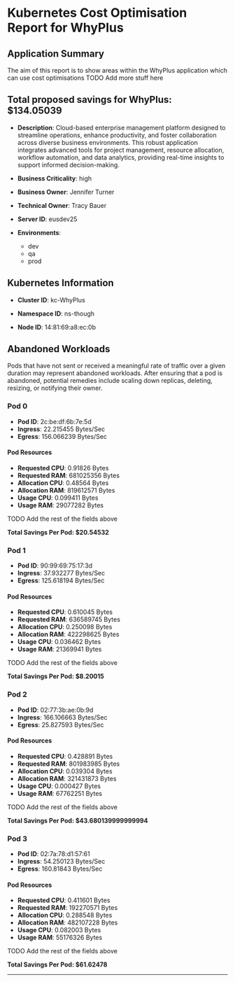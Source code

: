 # Kubernetes Cost Optimisation Report for WhyPlus

## Application Summary

The aim of this report is to show areas within the WhyPlus application which can use cost optimisations 
 TODO Add more stuff here

## Total proposed savings for WhyPlus: $134.05039

- **Description**: Cloud-based enterprise management platform designed to streamline operations, enhance productivity, and foster collaboration across diverse business environments. This robust application integrates advanced tools for project management, resource allocation, workflow automation, and data analytics, providing real-time insights to support informed decision-making.

- **Business Criticality**: high

- **Business Owner**: Jennifer Turner

- **Technical Owner**: Tracy Bauer

- **Server ID**: eusdev25

- **Environments**: 
	 - dev
	- qa
	- prod

## Kubernetes Information
- **Cluster ID**: kc-WhyPlus

- **Namespace ID**: ns-though

- **Node ID**: 14:81:69:a8:ec:0b

## Abandoned Workloads
Pods that have not sent or received a meaningful rate of traffic over a given duration may represent abandoned workloads. After ensuring that a pod is abandoned, potential remedies include scaling down replicas, deleting, resizing, or notifying their owner.

### Pod 0
- **Pod ID**: 2c:be:df:6b:7e:5d
- **Ingress**: 22.215455 Bytes/Sec
- **Egress**: 156.066239 Bytes/Sec
#### Pod Resources
- **Requested CPU**: 0.91826 Bytes
- **Requested RAM**: 681025356 Bytes
- **Allocation CPU**: 0.48564 Bytes
- **Allocation RAM**: 819612571 Bytes
- **Usage CPU**: 0.099411 Bytes
- **Usage RAM**: 29077282 Bytes




 TODO Add the rest of the fields above


**Total Savings Per Pod: $20.54532**

### Pod 1
- **Pod ID**: 90:99:69:75:17:3d
- **Ingress**: 37.932277 Bytes/Sec
- **Egress**: 125.618194 Bytes/Sec
#### Pod Resources
- **Requested CPU**: 0.610045 Bytes
- **Requested RAM**: 636589745 Bytes
- **Allocation CPU**: 0.250098 Bytes
- **Allocation RAM**: 422298625 Bytes
- **Usage CPU**: 0.036462 Bytes
- **Usage RAM**: 21369941 Bytes




 TODO Add the rest of the fields above


**Total Savings Per Pod: $8.20015**

### Pod 2
- **Pod ID**: 02:77:3b:ae:0b:9d
- **Ingress**: 166.106663 Bytes/Sec
- **Egress**: 25.827593 Bytes/Sec
#### Pod Resources
- **Requested CPU**: 0.428891 Bytes
- **Requested RAM**: 801983985 Bytes
- **Allocation CPU**: 0.039304 Bytes
- **Allocation RAM**: 321431873 Bytes
- **Usage CPU**: 0.000427 Bytes
- **Usage RAM**: 67762251 Bytes




 TODO Add the rest of the fields above


**Total Savings Per Pod: $43.680139999999994**

### Pod 3
- **Pod ID**: 02:7a:78:d1:57:61
- **Ingress**: 54.250123 Bytes/Sec
- **Egress**: 160.81843 Bytes/Sec
#### Pod Resources
- **Requested CPU**: 0.411601 Bytes
- **Requested RAM**: 192270571 Bytes
- **Allocation CPU**: 0.288548 Bytes
- **Allocation RAM**: 482107228 Bytes
- **Usage CPU**: 0.082003 Bytes
- **Usage RAM**: 55176326 Bytes




 TODO Add the rest of the fields above


**Total Savings Per Pod: $61.62478**


---
